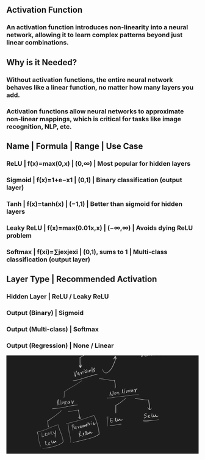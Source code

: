 ## Activation Function
### An activation function introduces non-linearity into a neural network, allowing it to learn complex patterns beyond just linear combinations.

## Why is it Needed?
### Without activation functions, the entire neural network behaves like a linear function, no matter how many layers you add.

### Activation functions allow neural networks to approximate non-linear mappings, which is critical for tasks like image recognition, NLP, etc.

## Name | Formula | Range | Use Case
### ReLU | f(x)=max⁡(0,x) | (0,∞) | Most popular for hidden layers
### Sigmoid | f(x)=1+e−x1​ | (0,1) | Binary classification (output layer)
### Tanh | f(x)=tanh(x) | (−1,1) | Better than sigmoid for hidden layers
### Leaky ReLU | f(x)=max(0.01x,x) | (−∞,∞) | Avoids dying ReLU problem
### Softmax | f(xi​)=∑j​exj​exi​​ | (0,1), sums to 1 | Multi-class classification (output layer)

## Layer Type | Recommended Activation
### Hidden Layer | ReLU / Leaky ReLU
### Output (Binary) | Sigmoid
### Output (Multi-class) | Softmax
### Output (Regression) | None / Linear

![alt text](image.png)